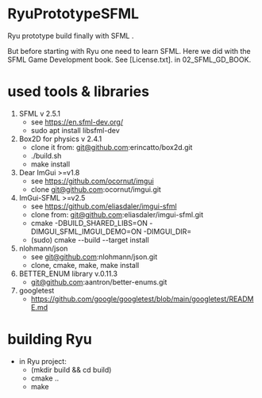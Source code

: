# RyuPrototypeSFML

Ryu prototype build finally with SFML .

But before starting with Ryu one need to learn SFML. Here we did with the SFML Game Development book.
See [License.txt]. in 02_SFML_GD_BOOK.

# used tools & libraries

1. SFML v 2.5.1
    - see https://en.sfml-dev.org/
    - sudo apt install libsfml-dev
2. Box2D for physics v 2.4.1
    - clone it from: git@github.com:erincatto/box2d.git
    - ./build.sh
    - make install
3. Dear ImGui >=v1.8
    - see https://github.com/ocornut/imgui
    - clone git@github.com:ocornut/imgui.git    
4. ImGui-SFML >=v2.5
    - see https://github.com/eliasdaler/imgui-sfml
    - clone from: git@github.com:eliasdaler/imgui-sfml.git
    - cmake <ImGui-SFML repo folder>  -DBUILD_SHARED_LIBS=ON -DIMGUI_SFML_IMGUI_DEMO=ON -DIMGUI_DIR=<path with built SFML>
    - (sudo) cmake --build <ImGui-SFML repo folder>  --target install
5. nlohmann/json
    - see git@github.com:nlohmann/json.git
    - clone, cmake, make, make install
6. BETTER_ENUM library v.0.11.3
    - git@github.com:aantron/better-enums.git
7. googletest
    - https://github.com/google/googletest/blob/main/googletest/README.md

# building Ryu
- in Ryu project:
    - (mkdir build && cd build)
    - cmake ..
    - make
    